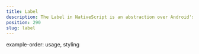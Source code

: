 ```yaml
---
title: Label
description: The Label in NativeScript is an abstraction over Android's widget.TextView and iOS's UILabel, which allows showing read-only text. The displayed content can be controlled while using its bindable text property.
position: 290
slug: label
---
```


example-order: usage, styling
